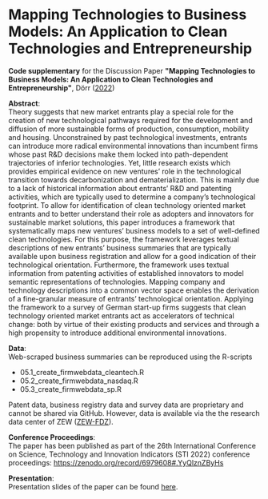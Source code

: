 # Mapping Technologies to Business Models: An Application to Clean Technologies and Entrepreneurship
**Code supplementary** for the Discussion Paper **"Mapping Technologies to Business Models: An Application to Clean Technologies and Entrepreneurship"**, Dörr ([2022](https://papers.ssrn.com/sol3/papers.cfm?abstract_id=4107661))

**Abstract**:<br/>
Theory suggests that new market entrants play a special role for the creation of new technological pathways required for the development and diffusion of more sustainable forms of production, consumption, mobility and housing. Unconstrained by past technological investments, entrants can introduce more radical environmental innovations than incumbent firms whose past R&D decisions make them locked into path-dependent trajectories of inferior technologies. Yet, little research exists which provides empirical evidence on new ventures’ role in the technological transition towards decarbonization and dematerialization. This is mainly due to a lack of historical information about entrants’ R&D and patenting activities, which are typically used to determine a company’s technological footprint. To allow for identification of clean technology oriented market entrants and to better understand their role as adopters and innovators for sustainable market solutions, this paper introduces a framework that systematically maps new ventures’ business models to a set of well-defined clean technologies. For this purpose, the framework leverages textual descriptions of new entrants’ business summaries that are typically available upon business registration and allow for a good indication of their technological orientation. Furthermore, the framework uses textual information from patenting activities of established innovators to model semantic representations of technologies. Mapping company and technology descriptions into a common vector space enables the derivation of a fine-granular measure of entrants’ technological orientation. Applying the framework to a survey of German start-up firms suggests that clean technology oriented market entrants act as accelerators of technical change: both by virtue of their existing products and services and through a high propensity to introduce additional environmental innovations.

**Data**:<br/>
Web-scraped business summaries can be reproduced using the R-scripts
- 05.1_create_firmwebdata_cleantech.R
- 05.2_create_firmwebdata_nasdaq.R
- 05.3_create_firmwebdata_sp.R

Patent data, business registry data and survey data are proprietary and cannot be shared via GitHub. However, data is available via the the research data center of ZEW ([ZEW-FDZ](https://kooperationen.zew.de/en/zew-fdz/home)).

**Conference Proceedings**:<br/>
The paper has been published as part of the 26th International Conference on Science, Technology and Innovation Indicators (STI 2022) conference proceedings:
https://zenodo.org/record/6979608#.YyQlznZByHs

**Presentation**:<br/>
Presentation slides of the paper can be found [here](https://raw.githack.com/julienOlivier3/cleantech/main/pres.pdf).